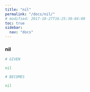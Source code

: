 ```yaml
---
title: "nil"
permalink: "/docs/nil/"
# modified: 2017-10-27T16:25:30-04:00
toc: true
sidebar:
  nav: "docs"
---
```

### nil
```ruby
# GIVEN

nil

```
```ruby
# BECOMES

nil
```
